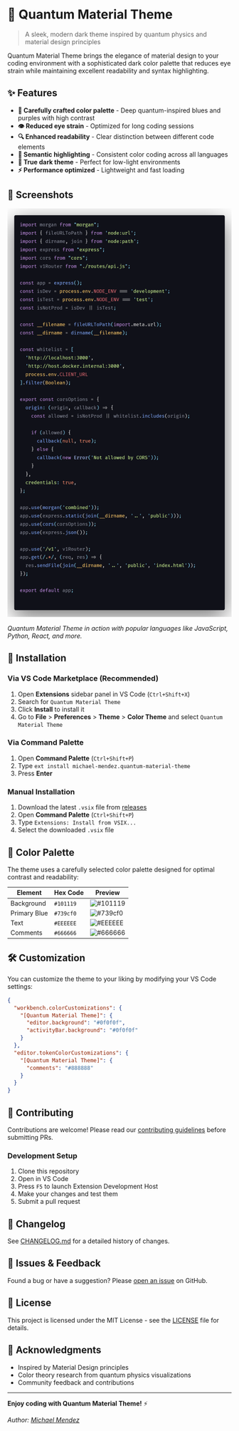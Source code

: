 # 🌌 Quantum Material Theme

> A sleek, modern dark theme inspired by quantum physics and material design principles

Quantum Material Theme brings the elegance of material design to your coding environment with a sophisticated dark color palette that reduces eye strain while maintaining excellent readability and syntax highlighting.

## ✨ Features

- **🎨 Carefully crafted color palette** - Deep quantum-inspired blues and purples with high contrast
- **👁️ Reduced eye strain** - Optimized for long coding sessions
- **🔍 Enhanced readability** - Clear distinction between different code elements
- **🎯 Semantic highlighting** - Consistent color coding across all languages
- **🌙 True dark theme** - Perfect for low-light environments
- **⚡ Performance optimized** - Lightweight and fast loading

## 📸 Screenshots

![Quantum Material Theme Preview](https://raw.githubusercontent.com/michaelmendez/quantum-material-theme/main/sample.png)

*Quantum Material Theme in action with popular languages like JavaScript, Python, React, and more.*

## 🚀 Installation

### Via VS Code Marketplace (Recommended)

1. Open **Extensions** sidebar panel in VS Code (`Ctrl+Shift+X`)
2. Search for `Quantum Material Theme`
3. Click **Install** to install it
4. Go to **File** > **Preferences** > **Theme** > **Color Theme** and select `Quantum Material Theme`

### Via Command Palette

1. Open **Command Palette** (`Ctrl+Shift+P`)
2. Type `ext install michael-mendez.quantum-material-theme`
3. Press **Enter**

### Manual Installation

1. Download the latest `.vsix` file from [releases](https://github.com/michaelmendez/quantum-material-theme/releases)
2. Open **Command Palette** (`Ctrl+Shift+P`)
3. Type `Extensions: Install from VSIX...`
4. Select the downloaded `.vsix` file

## 🎨 Color Palette

The theme uses a carefully selected color palette designed for optimal contrast and readability:

| Element | Hex Code | Preview |
|---------|----------|---------|
| Background | `#101119` | ![#101119](https://via.placeholder.com/20/101119/101119.png) |
| Primary Blue | `#739cf0` | ![#739cf0](https://via.placeholder.com/20/739cf0/739cf0.png) |
| Text | `#EEEEEE` | ![#EEEEEE](https://via.placeholder.com/20/EEEEEE/EEEEEE.png) |
| Comments | `#666666` | ![#666666](https://via.placeholder.com/20/666666/666666.png) |

## 🛠️ Customization

You can customize the theme to your liking by modifying your VS Code settings:

```json
{
  "workbench.colorCustomizations": {
    "[Quantum Material Theme]": {
      "editor.background": "#0f0f0f",
      "activityBar.background": "#0f0f0f"
    }
  },
  "editor.tokenColorCustomizations": {
    "[Quantum Material Theme]": {
      "comments": "#888888"
    }
  }
}
```

## 🤝 Contributing

Contributions are welcome! Please read our [contributing guidelines](CONTRIBUTING.md) before submitting PRs.

### Development Setup

1. Clone this repository
2. Open in VS Code
3. Press `F5` to launch Extension Development Host
4. Make your changes and test them
5. Submit a pull request

## 📝 Changelog

See [CHANGELOG.md](CHANGELOG.md) for a detailed history of changes.

## 🐛 Issues & Feedback

Found a bug or have a suggestion? Please [open an issue](https://github.com/michaelmendez/quantum-material-theme/issues) on GitHub.

## 📄 License

This project is licensed under the MIT License - see the [LICENSE](LICENSE) file for details.

## 🙏 Acknowledgments

- Inspired by Material Design principles
- Color theory research from quantum physics visualizations
- Community feedback and contributions

---

**Enjoy coding with Quantum Material Theme!** ⚡

*Author: [Michael Mendez](https://github.com/michaelmendez)*
